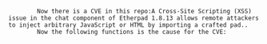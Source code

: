 
            Now there is a CVE in this repo:A Cross-Site Scripting (XSS) issue in the chat component of Etherpad 1.8.13 allows remote attackers to inject arbitrary JavaScript or HTML by importing a crafted pad..
            Now the following functions is the cause for the CVE:
            